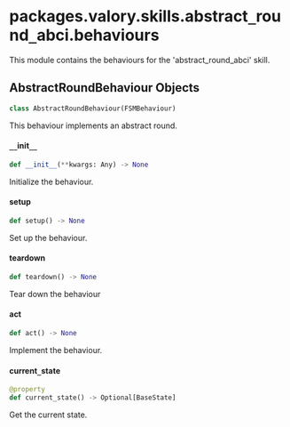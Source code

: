 <a id="packages.valory.skills.abstract_round_abci.behaviours"></a>

# packages.valory.skills.abstract`_`round`_`abci.behaviours

This module contains the behaviours for the 'abstract_round_abci' skill.

<a id="packages.valory.skills.abstract_round_abci.behaviours.AbstractRoundBehaviour"></a>

## AbstractRoundBehaviour Objects

```python
class AbstractRoundBehaviour(FSMBehaviour)
```

This behaviour implements an abstract round.

<a id="packages.valory.skills.abstract_round_abci.behaviours.AbstractRoundBehaviour.__init__"></a>

#### `__`init`__`

```python
def __init__(**kwargs: Any) -> None
```

Initialize the behaviour.

<a id="packages.valory.skills.abstract_round_abci.behaviours.AbstractRoundBehaviour.setup"></a>

#### setup

```python
def setup() -> None
```

Set up the behaviour.

<a id="packages.valory.skills.abstract_round_abci.behaviours.AbstractRoundBehaviour.teardown"></a>

#### teardown

```python
def teardown() -> None
```

Tear down the behaviour

<a id="packages.valory.skills.abstract_round_abci.behaviours.AbstractRoundBehaviour.act"></a>

#### act

```python
def act() -> None
```

Implement the behaviour.

<a id="packages.valory.skills.abstract_round_abci.behaviours.AbstractRoundBehaviour.current_state"></a>

#### current`_`state

```python
@property
def current_state() -> Optional[BaseState]
```

Get the current state.

